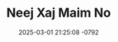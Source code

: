 ---
layout: movie-video-data
date: 2025-03-01 21:25:08 -0792
categories: movie

# Site Attributes
title: "Neej Xaj Maim No"
permalink: "/movie/Neej_Xaj_Maim_No"

# Movie Attributes
synopsis: "From the producer 'Khib Ciaj Khib Tuag' thiab 'Blaum' zoo siab tso tawm 'Neej Xaj Maim No.' Neej xaj maim no ua txog cov hluas lub neej niam no. Ib leeg tsis txawj zam ib leeg, nyias yuav ua raws li nyias siab nyiam xwb. Ib ob nyuag los lws xwb los sib cav sib ceg sib ntaus. Thaum tsis sib tau mas ciaj tuag los yuav ua kom tau thaum yuav nrauj mas ciaj tuag yuav nrauj xwb. "
producer: "Leng Yang"
director: ""
writer: ""
video_link: "https://youtu.be/xXNhQVOId8E?si=nKlrAJguYLo3U-o2"
genre: ""
year: "2009"
release_type: "DVD"
storage: "Center for Hmong Studies"
thumbnail: "/assets/images/movie_thumbnails/Neej Xaj Maim No.jpeg"
publishing_company: "Link Pictures"

# Sequels + Parts
base_movie: ""
total_parts: 0
sequel: ""

# Movie Cast
cast:
- name: "Dib Thoj"
- name: "Teem Xyooj"
- name: "Hawm Thoj"
- name: "Maiv Yaj"
- name: "Cua Yaj"
- name: "Blaim Yaj"
- name: "Maiv Muas"
---